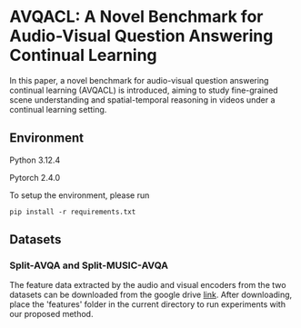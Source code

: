 # AVQACL: A Novel Benchmark for Audio-Visual Question Answering Continual Learning

In this paper, a novel benchmark for audio-visual question answering continual learning (AVQACL) is introduced, aiming to study fine-grained scene understanding
and spatial-temporal reasoning in videos under a continual learning setting. 

## Environment

Python 3.12.4

Pytorch 2.4.0

To setup the environment, please run

```
pip install -r requirements.txt
```

## Datasets

### Split-AVQA and Split-MUSIC-AVQA


The feature data extracted by the audio and visual encoders from the two datasets can be downloaded 
from the google drive [link](https://drive.google.com/file/d/1WNEG-tF_UUugz-dFD28mZr_Qh5x3ucpo/view?usp=sharing). After downloading, place the 'features' folder in the current directory 
to run experiments with our proposed method.

